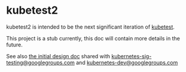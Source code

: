 # kubetest2

kubetest2 is intended to be the next significant iteration of [kubetest].

This project is a stub currently, this doc will contain more details in the future.

See also [the initial design doc] shared with kubernetes-sig-testing@googlegroups.com
and kubernetes-dev@googlegroups.com

[kubetest]: https://github.com/kubernetes/test-infra/tree/master/kubetest
[the initial design doc]: https://docs.google.com/document/d/1Dc7xg9lq4cxdDuz20YZjunuL5eju2WIXwO32praC5hs/
